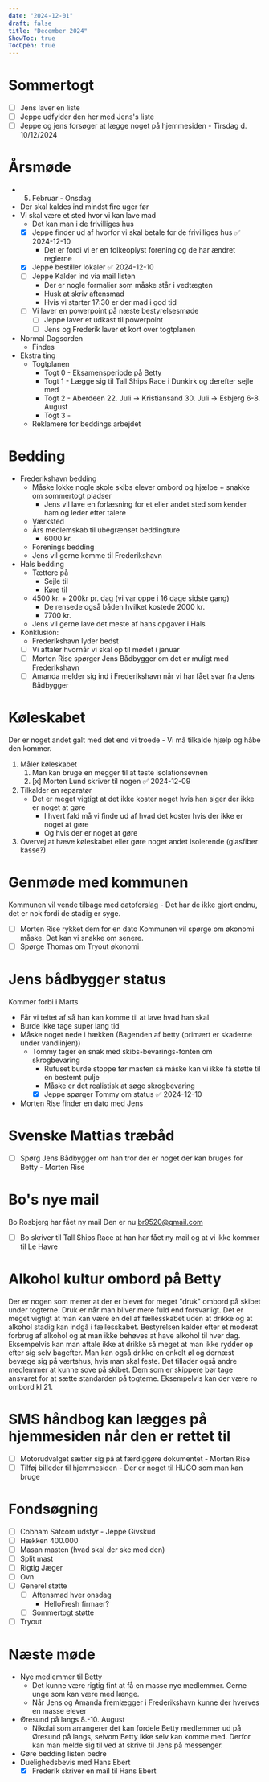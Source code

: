 ```yaml
---
date: "2024-12-01"
draft: false
title: "December 2024"
ShowToc: true
TocOpen: true
---
```


# Sommertogt

- [ ] Jens laver en liste
- [ ] Jeppe udfylder den her med Jens's liste
- [ ] Jeppe og jens forsøger at lægge noget på hjemmesiden - Tirsdag d. 10/12/2024

# Årsmøde

- 5. Februar - Onsdag
- Der skal kaldes ind mindst fire uger før
- Vi skal være et sted hvor vi kan lave mad
  - Det kan man i de frivilliges hus
  - [x] Jeppe finder ud af hvorfor vi skal betale for de frivilliges hus ✅ 2024-12-10
    - Det er fordi vi er en folkeoplyst forening og de har ændret reglerne
  - [x] Jeppe bestiller lokaler ✅ 2024-12-10
  - [ ] Jeppe Kalder ind via mail listen
    - Der er nogle formalier som måske står i vedtægten
    - Husk at skriv aftensmad
    - Hvis vi starter 17:30 er der mad i god tid
  - [ ] Vi laver en powerpoint på næste bestyrelsesmøde
    - [ ] Jeppe laver et udkast til powerpoint
    - [ ] Jens og Frederik laver et kort over togtplanen
- Normal Dagsorden
  - Findes
- Ekstra ting
  - Togtplanen
    - Togt 0 - Eksamensperiode på Betty
    - Togt 1 - Lægge sig til Tall Ships Race i Dunkirk og derefter sejle med
    - Togt 2 - Aberdeen 22. Juli -> Kristiansand 30. Juli -> Esbjerg 6-8. August
    - Togt 3 -
  - Reklamere for beddings arbejdet

# Bedding

- Frederikshavn bedding
  - Måske lokke nogle skole skibs elever ombord og hjælpe + snakke om sommertogt pladser
    - Jens vil lave en forlæsning for et eller andet sted som kender ham og leder efter talere
  - Værksted
  - Års medlemskab til ubegrænset beddingture
    - 6000 kr.
  - Forenings bedding
  - Jens vil gerne komme til Frederikshavn
- Hals bedding
  - Tættere på
    - Sejle til
    - Køre til
  - 4500 kr. + 200kr pr. dag (vi var oppe i 16 dage sidste gang)
    - De rensede også båden hvilket kostede 2000 kr.
    - 7700 kr.
  - Jens vil gerne lave det meste af hans opgaver i Hals
- Konklusion:
  - Frederikshavn lyder bedst
  - [ ] Vi aftaler hvornår vi skal op til mødet i januar
  - [ ] Morten Rise spørger Jens Bådbygger om det er muligt med Frederikshavn
  - [ ] Amanda melder sig ind i Frederikshavn når vi har fået svar fra Jens Bådbygger

# Køleskabet

Der er noget andet galt med det end vi troede - Vi må tilkalde hjælp og håbe den kommer.

1. Måler køleskabet
   1. Man kan bruge en megger til at teste isolationsevnen
   2. [x] Morten Lund skriver til nogen ✅ 2024-12-09
2. Tilkalder en reparatør
   - Det er meget vigtigt at det ikke koster noget hvis han siger der ikke er noget at gøre
     - I hvert fald må vi finde ud af hvad det koster hvis der ikke er noget at gøre
     - Og hvis der er noget at gøre
3. Overvej at hæve køleskabet eller gøre noget andet isolerende (glasfiber kasse?)

# Genmøde med kommunen

Kommunen vil vende tilbage med datoforslag - Det har de ikke gjort endnu, det er nok fordi de stadig er syge.

- [ ] Morten Rise rykket dem for en dato
      Kommunen vil spørge om økonomi måske. Det kan vi snakke om senere.
- [ ] Spørge Thomas om Tryout økonomi

# Jens bådbygger status

Kommer forbi i Marts

- Får vi teltet af så han kan komme til at lave hvad han skal
- Burde ikke tage super lang tid
- Måske noget nede i hækken (Bagenden af betty (primært er skaderne under vandlinjen))
  - Tommy tager en snak med skibs-bevarings-fonten om skrogbevaring
    - Rufuset burde stoppe før masten så måske kan vi ikke få støtte til en bestemt pulje
    - Måske er det realistisk at søge skrogbevaring
    - [x] Jeppe spørger Tommy om status ✅ 2024-12-10
- Morten Rise finder en dato med Jens

# Svenske Mattias træbåd

- [ ] Spørg Jens Bådbygger om han tror der er noget der kan bruges for Betty - Morten Rise

# Bo's nye mail

Bo Rosbjerg har fået ny mail
Den er nu br9520@gmail.com

- [ ] Bo skriver til Tall Ships Race at han har fået ny mail og at vi ikke kommer til Le Havre

# Alkohol kultur ombord på Betty

Der er nogen som mener at der er blevet for meget "druk" ombord på skibet under togterne. Druk er når man bliver mere fuld end forsvarligt. Det er meget vigtigt at man kan være en del af fællesskabet uden at drikke og at alkohol stadig kan indgå i fællesskabet. Bestyrelsen kalder efter et moderat forbrug af alkohol og at man ikke behøves at have alkohol til hver dag. Eksempelvis kan man aftale ikke at drikke så meget at man ikke rydder op efter sig selv bagefter. Man kan også drikke en enkelt øl og dernæst bevæge sig på værtshus, hvis man skal feste. Det tillader også andre medlemmer at kunne sove på skibet. Dem som er skippere bør tage ansvaret for at sætte standarden på togterne. Eksempelvis kan der være ro ombord kl 21.

# SMS håndbog kan lægges på hjemmesiden når den er rettet til

- [ ] Motorudvalget sætter sig på at færdiggøre dokumentet - Morten Rise
- [ ] Tilføj billeder til hjemmesiden - Der er noget til HUGO som man kan bruge

# Fondsøgning

- [ ] Cobham Satcom udstyr - Jeppe Givskud
- [ ] Hækken 400.000
- [ ] Masan masten (hvad skal der ske med den)
- [ ] Split mast
- [ ] Rigtig Jæger
- [ ] Ovn
- [ ] Generel støtte
  - [ ] Aftensmad hver onsdag
    - HelloFresh firmaer?
  - [ ] Sommertogt støtte
- [ ] Tryout

# Næste møde

- Nye medlemmer til Betty
  - Det kunne være rigtig fint at få en masse nye medlemmer. Gerne unge som kan være med længe.
  - Når Jens og Amanda fremlægger i Frederikshavn kunne der hverves en masse elever
- Øresund på langs 8.-10. August
  - Nikolai som arrangerer det kan fordele Betty medlemmer ud på Øresund på langs, selvom Betty ikke selv kan komme med. Derfor kan man melde sig til ved at skrive til Jens på messenger.
- Gøre bedding listen bedre
- Duelighedsbevis med Hans Ebert
  - [x] Frederik skriver en mail til Hans Ebert
